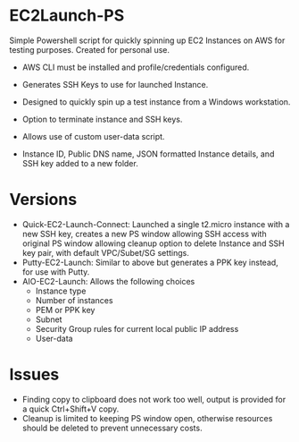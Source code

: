 # EC2Launch-PS
Simple Powershell script for quickly spinning up EC2 Instances on AWS for testing purposes. Created for personal use.

  - AWS CLI must be installed and profile/credentials configured.

  - Generates SSH Keys to use for launched Instance.
  - Designed to quickly spin up a test instance from a Windows workstation.
  - Option to terminate instance and SSH keys.
  - Allows use of custom user-data script.
  - Instance ID, Public DNS name, JSON formatted Instance details, and SSH key added to a new folder.

# Versions

  - Quick-EC2-Launch-Connect: Launched a single t2.micro instance with a new SSH key, creates a new PS window allowing SSH access with original PS window allowing cleanup option to delete Instance and SSH key pair, with default VPC/Subet/SG settings.
  - Putty-EC2-Launch: Similar to above but generates a PPK key instead, for use with Putty.
  - AIO-EC2-Launch: Allows the following choices
    - Instance type
    - Number of instances
    - PEM or PPK key
    - Subnet
    - Security Group rules for current local public IP address
    - User-data

# Issues

  - Finding copy to clipboard does not work too well, output is provided for a quick Ctrl+Shift+V copy.
  - Cleanup is limited to keeping PS window open, otherwise resources should be deleted to prevent unnecessary costs.
